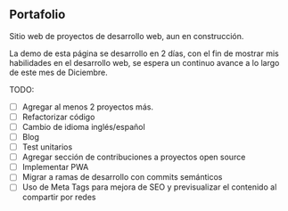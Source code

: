 ## Portafolio
Sitio web de proyectos de desarrollo web, aun en construcción.

La demo de esta página se desarrollo en 2 días, con el fin de mostrar mis habilidades en el desarrollo web, se espera un continuo avance a lo largo de este mes de Diciembre.

TODO: 
- [ ] Agregar al menos 2 proyectos más.
- [ ] Refactorizar código
- [ ] Cambio de idioma inglés/español
- [ ] Blog
- [ ] Test unitarios
- [ ] Agregar sección de contribuciones a proyectos open source
- [ ] Implementar PWA
- [ ] Migrar a ramas de desarrollo con commits semánticos
- [ ] Uso de Meta Tags para mejora de SEO y previsualizar el contenido al compartir por redes
